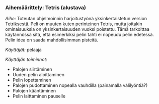 ### Aihemäärittely: Tetris (alustava)

_Aihe:_ Toteutan ohjelmoinnin harjoitustyönä yksinkertaistetun version Tetriksestä. Peli on muuten kuten perinteinen Tetris, mutta joitakin ominaisuuksia on yksinkertaisuuden vuoksi poistettu. Tämä tarkoittaa käytännössä sitä, että esimerkiksi pelin tahti ei nopeudu pelin edetessä. Pelin idea on saada mahdollisimman pisteitä. 

_Käyttäjät:_ pelaaja

_Käyttäjän toiminnot:_ 
- Palojen siirtäminen
- Uuden pelin aloittaminen
- Pelin lopettaminen
- Palojen pudottaminen nopealla vauhdilla (painamalla välilyöntiä?)
- Palojen kääntäminen
- Pelin laittaminen pauselle

